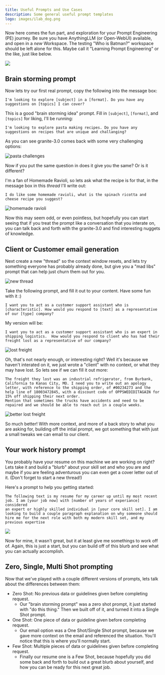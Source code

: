 ```yaml
---
title: Useful Prompts and Use Cases
description: Some general useful prompt templates
logo: images/ilab_dog.png
---
```


Now here comes the fun part, and exploration for your Prompt Engineering (PE) journey.
Be sure you have AnythingLLM (or Open-WebUI) available, and open in a _new_ Workspace.
The testing "Who is Batman?" workspace should be left alone for this.
Maybe call it "Learning Prompt Engineering" or the like, just like below.

![](../images/anythingllm_learning_pe.png)

## Brain storming prompt

Now lets try our first real prompt, copy the following into the message box:
```
I'm looking to explore [subject] in a [format]. Do you have any suggestions on [topics] I can cover?
```

This is a good "brain storming idea" prompt. Fill in `[subject]`, `[format]`, and `[topics]` for liking,
I'll be running:
```
I'm looking to explore pasta making recipes. Do you have any suggestions on recipes that are unique and challanging?
```

As you can see granite-3.0 comes back with some very challenging options:

![pasta challenges](../images/anythingllm_pasta_challenges.png)

Now if you put the same question in does it give you the same? Or is it different?

I'm a fan of Homemade Ravioli, so lets ask what the recipe is for that, in the message box in this _thread_ I'll write
out:
```
I do like some homemade ravioli, what is the spinach ricotta and cheese recipe you suggest?
```

![homemade ravioli](../images/anythingllm_homemade_ravioli.png)

Now this may seem odd, or even pointless, but hopefully you can start seeing that if you treat the prompt like
a conversation that you interate on, you can talk back and forth with the granite-3.0 and find interesting
nuggets of knowledge.

## Client or Customer email generation

Next create a new "thread" so the context window resets, and lets try something everyone has probably already
done, but give you a "mad libs" prompt that can help just churn them out for you.

![new thread](../images/anythingllm_new_thread.png)

Take the following prompt, and fill it out to your content. Have some fun with it :)
```
I want you to act as a customer support assistant who is [characteristic]. How would you respond to [text] as a representative of our [type] company?
```

My version will be:
```
I want you to act as a customer support assistant who is an expert in shipping logistics.  How would you respond to client who has had their freight lost as a representative of our company?
```

![lost freight](../images/anythingllm_lost_freight.png)

Oh, that's not nearly enough, or interesting right? Well it's because we haven't interated on it, we just wrote a "client" with no context, or what they may
have lost. So lets see if we can fill it out more:
```
The freight they lost was an industrial refrigerator, from Burbank, California to Kanas City, MO. I need you to write out an apology letter, with reference to the shipping order, of #00234273 and the help line of 18003472845, with a discount code of OPPSWEDIDITAGAIN for 15% off shipping their next order.
Mention that sometimes the trucks have accidents and need to be repaired and we should be able to reach out in a couple weeks.
```

![better lost freight](../images/anythingllm_better_lost_freight.png)

So much better! With more context, and more of a back story to what you are asking for, building off the intial prompt, we got something
that with just a small tweaks we can email to our client.

## Your work history prompt

You probably have your resume on this machine we are working on right? Lets take it and build a "blurb" about your skill set and who you are
and maybe if you are feeling adventurous you can even get a cover letter out of it. (Don't forget to start a new thread!)

Here's a prompt to help you getting started:
```
The following text is my resume for my career up until my most recent job. I am [your job now] with [number of years of experiance] considered
an expert or highly skilled individual in [your core skill set]. I am looking to build a couple paragraph explanation on why someone should
hire me for the next role with both my modern skill set, and my previous expertise
```

![](../images/anythingllm_resume.png)

Now for mine, it wasn't great, but it at least give me somethings to work off of. Again, this is just a start, but you can build off of this blurb and
see what you can actually accomplish.

## Zero, Single, Multi Shot prompting

Now that we've played with a couple different versions of prompts, lets talk about the differences between them:
- Zero Shot: No previous data or guidelines given before completing request.
  - Our "brain storming prompt" was a zero shot prompt, it just started with "do this thing." Then we built off of it, and turned it into a Single Shot prompt.
- One Shot: One piece of data or guideline given before completing request.
  - Our email option was a One Shot/Single Shot prompt, because we gave more context on the email and referenced the situation. You'll notice that this is where you'll normally start.
- Few Shot: Multiple pieces of data or guidelines given before completing request.
  - Finally our resume one is a Few Shot, because hopefully you did some back and forth to build out a great blurb about yourself, and how you can be ready for this next great job.
